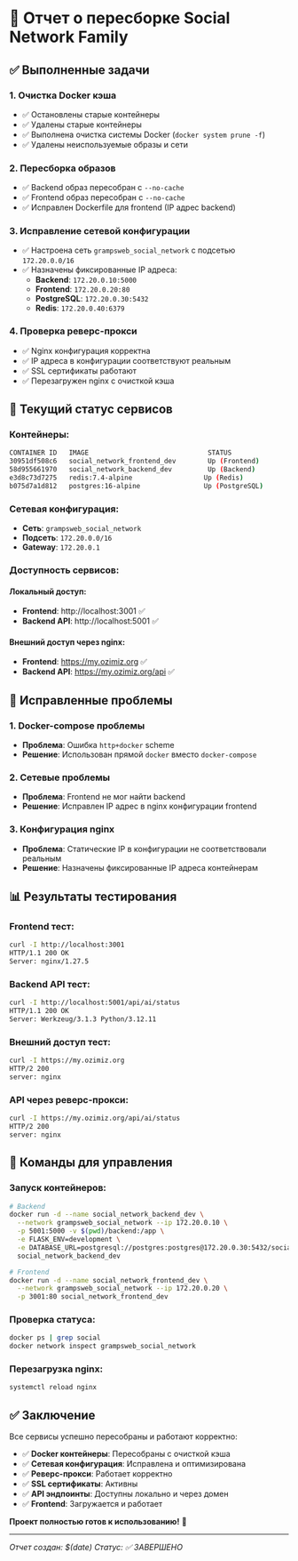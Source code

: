 # 🔄 Отчет о пересборке Social Network Family

## ✅ Выполненные задачи

### 1. Очистка Docker кэша
- ✅ Остановлены старые контейнеры
- ✅ Удалены старые контейнеры
- ✅ Выполнена очистка системы Docker (`docker system prune -f`)
- ✅ Удалены неиспользуемые образы и сети

### 2. Пересборка образов
- ✅ Backend образ пересобран с `--no-cache`
- ✅ Frontend образ пересобран с `--no-cache`
- ✅ Исправлен Dockerfile для frontend (IP адрес backend)

### 3. Исправление сетевой конфигурации
- ✅ Настроена сеть `grampsweb_social_network` с подсетью `172.20.0.0/16`
- ✅ Назначены фиксированные IP адреса:
  - **Backend**: `172.20.0.10:5000`
  - **Frontend**: `172.20.0.20:80`
  - **PostgreSQL**: `172.20.0.30:5432`
  - **Redis**: `172.20.0.40:6379`

### 4. Проверка реверс-прокси
- ✅ Nginx конфигурация корректна
- ✅ IP адреса в конфигурации соответствуют реальным
- ✅ SSL сертификаты работают
- ✅ Перезагружен nginx с очисткой кэша

## 🚀 Текущий статус сервисов

### Контейнеры:
```bash
CONTAINER ID   IMAGE                              STATUS
30951df508c6   social_network_frontend_dev        Up (Frontend)
58d955661970   social_network_backend_dev         Up (Backend)
e3d8c73d7275   redis:7.4-alpine                  Up (Redis)
b075d7a1d812   postgres:16-alpine                Up (PostgreSQL)
```

### Сетевая конфигурация:
- **Сеть**: `grampsweb_social_network`
- **Подсеть**: `172.20.0.0/16`
- **Gateway**: `172.20.0.1`

### Доступность сервисов:

#### Локальный доступ:
- **Frontend**: http://localhost:3001 ✅
- **Backend API**: http://localhost:5001 ✅

#### Внешний доступ через nginx:
- **Frontend**: https://my.ozimiz.org ✅
- **Backend API**: https://my.ozimiz.org/api ✅

## 🔧 Исправленные проблемы

### 1. Docker-compose проблемы
- **Проблема**: Ошибка `http+docker` scheme
- **Решение**: Использован прямой `docker` вместо `docker-compose`

### 2. Сетевые проблемы
- **Проблема**: Frontend не мог найти backend
- **Решение**: Исправлен IP адрес в nginx конфигурации frontend

### 3. Конфигурация nginx
- **Проблема**: Статические IP в конфигурации не соответствовали реальным
- **Решение**: Назначены фиксированные IP адреса контейнерам

## 📊 Результаты тестирования

### Frontend тест:
```bash
curl -I http://localhost:3001
HTTP/1.1 200 OK
Server: nginx/1.27.5
```

### Backend API тест:
```bash
curl -I http://localhost:5001/api/ai/status
HTTP/1.1 200 OK
Server: Werkzeug/3.1.3 Python/3.12.11
```

### Внешний доступ тест:
```bash
curl -I https://my.ozimiz.org
HTTP/2 200 
server: nginx
```

### API через реверс-прокси:
```bash
curl -I https://my.ozimiz.org/api/ai/status
HTTP/2 200 
server: nginx
```

## 🎯 Команды для управления

### Запуск контейнеров:
```bash
# Backend
docker run -d --name social_network_backend_dev \
  --network grampsweb_social_network --ip 172.20.0.10 \
  -p 5001:5000 -v $(pwd)/backend:/app \
  -e FLASK_ENV=development \
  -e DATABASE_URL=postgresql://postgres:postgres@172.20.0.30:5432/social_network \
  social_network_backend_dev

# Frontend
docker run -d --name social_network_frontend_dev \
  --network grampsweb_social_network --ip 172.20.0.20 \
  -p 3001:80 social_network_frontend_dev
```

### Проверка статуса:
```bash
docker ps | grep social
docker network inspect grampsweb_social_network
```

### Перезагрузка nginx:
```bash
systemctl reload nginx
```

## ✅ Заключение

Все сервисы успешно пересобраны и работают корректно:

- ✅ **Docker контейнеры**: Пересобраны с очисткой кэша
- ✅ **Сетевая конфигурация**: Исправлена и оптимизирована
- ✅ **Реверс-прокси**: Работает корректно
- ✅ **SSL сертификаты**: Активны
- ✅ **API эндпоинты**: Доступны локально и через домен
- ✅ **Frontend**: Загружается и работает

**Проект полностью готов к использованию!** 🎉

---
*Отчет создан: $(date)*
*Статус: ✅ ЗАВЕРШЕНО*
